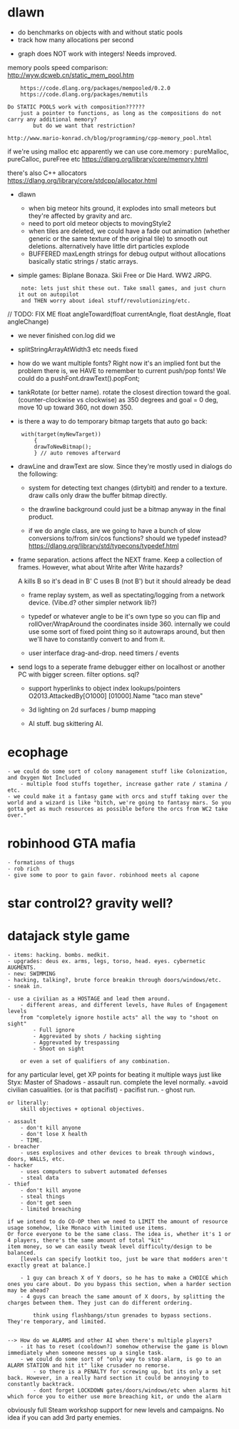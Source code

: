 dlawn
================================================================================================

 + do benchmarks on objects with and without static pools
 + track how many allocations per second
 
 - graph does NOT work with integers! Needs improved.

memory pools speed comparison:
	http://wyw.dcweb.cn/static_mem_pool.htm
	
		https://code.dlang.org/packages/mempooled/0.2.0
		https://code.dlang.org/packages/memutils

	Do STATIC POOLS work with composition??????
		just a pointer to functions, as long as the compositions do not carry any additional memory?
			but do we want that restriction?

	http://www.mario-konrad.ch/blog/programming/cpp-memory_pool.html

if we're using malloc etc apparently we can use
	core.memory : pureMalloc, pureCalloc, pureFree etc
	https://dlang.org/library/core/memory.html
	
there's also C++ allocators
	https://dlang.org/library/core/stdcpp/allocator.html

 - dlawn
	+ when big meteor hits ground, it explodes into small meteors but they're affected by gravity and arc.
	- need to port old meteor objects to movingStyle2
	- when tiles are deleted, we could have a fade out animation (whether generic or the same texture of the original tile) to smooth out deletions. alternatively have little dirt particles explode
	- BUFFERED maxLength strings for debug output without allocations
		basically static strings / static arrays.


 - simple games: Biplane Bonaza. Skii Free or Die Hard. WW2 JRPG.
		
		note: lets just shit these out. Take small games, and just churn it out on autopilot
		and THEN worry about ideal stuff/revolutionizing/etc.



// TODO: FIX ME
float angleToward(float currentAngle, float destAngle, float angleChange)


 - we never finished con.log did we

 - splitStringArrayAtWidth3 etc needs fixed

 - how do we want multiple fonts? Right now it's an implied font but the problem there is, we HAVE to remember to 
 current push/pop fonts! We could do a pushFont.drawText().popFont;

 - tankRotate (or better name). rotate the closest direction toward the goal. (counter-clockwise vs clockwise)
	as 350 degrees and goal = 0 deg, move 10 up toward 360, not down 350.

 - is there a way to do temporary bitmap targets that auto go back:
	 
		with(target(myNewTarget))
			{
			drawToNewBitmap();
			} // auto removes afterward

 - drawLine and drawText are slow. Since they're mostly used in dialogs do the following:
	- system for detecting text changes (dirtybit) and render to a texture. draw calls only draw the
		buffer bitmap directly.
	- the drawline background could just be a bitmap anyway in the final product.


	- if we do angle class, are we going to have a bunch of slow conversions to/from sin/cos functions?
		should we typedef instead?
			https://dlang.org/library/std/typecons/typedef.html

 - frame separation. actions affect the NEXT frame. Keep a collection of frames. However, what about Write after Write hazards? 
	
	A kills B so it's dead in B'
	C uses B (not B') but it should already be dead
	
	- frame replay system, as well as spectating/logging from a network device. (Vibe.d? other simpler network lib?)
	
	- typedef or whatever angle to be it's own type so you can flip and rollOver/WrapAround the coordinates inside 360.
		internally we could use some sort of fixed point thing so it autowraps around, but then we'll have to 
		constantly convert to and from it.
		
	- user interface drag-and-drop. need timers / events

 - send logs to a seperate frame debugger either on localhost or another PC with bigger screen. filter options. sql?
	- support hyperlinks to object index lookups/pointers
		O2013.AttackedBy[O1000]
			 [01000].Name "taco man steve"

	- 3d lighting on 2d surfaces / bump mapping
	
	- AI stuff. bug skittering AI.




ecophage
================================================================================================
	- we could do some sort of colony management stuff like Colonization, and Oxygen Not Included
		- multiple food stuffs together, increase gather rate / stamina / etc.
	- we could make it a fantasy game with orcs and stuff taking over the world and a wizard is like "bitch, we're going to fantasy mars. So you gotta get as much resources as possible before the orcs from WC2 take over."
	


robinhood GTA mafia
================================================================================================
	- formations of thugs
	- rob rich
	- give some to poor to gain favor. robinhood meets al capone

star control2? gravity well?
================================================================================================



datajack style game
================================================================================================
	- items: hacking. bombs. medkit.
	- upgrades: deus ex. arms, legs, torso, head. eyes. cybernetic AUGMENTS.
	- new: SWIMMING
	- hacking, talking?, brute force breakin through doors/windows/etc.
	- sneak in.
	
	- use a civilian as a HOSTAGE and lead them around.
		- different areas, and different levels, have Rules of Engagement levels
		from "completely ignore hostile acts" all the way to "shoot on sight"
			- Full ignore
			- Aggrevated by shots / hacking sighting
			- Aggrevated by trespassing
			- Shoot on sight
			
		or even a set of qualifiers of any combination.
	
for any particular level, get XP points for beating it multiple ways just like Styx: Master of Shadows 
	- assault run. complete the level normally. +avoid civilian casualities. (or is that pacifist)
	- pacifist run. 
	- ghost run. 
	
	or literally:
		skill objectives + optional objectives.
	
	- assault
		- don't kill anyone
		- don't lose X health
		- TIME.
	- breacher
		- uses explosives and other devices to break through windows, doors, WALLS, etc.
	- hacker
		- uses computers to subvert automated defenses
		- steal data
	- thief 
		- don't kill anyone
		- steal things
		- don't get seen
		- limited breaching

	if we intend to do CO-OP then we need to LIMIT the amount of resource usage somehow, like Monaco with limited use items. 
	Or force everyone to be the same class. The idea is, whether it's 1 or 4 players, there's the same amount of total "kit" 
	item money, so we can easily tweak level difficulty/design to be balanced.
		[levels can specify lootkit too, just be ware that modders aren't exactly great at balance.]
	
		- 1 guy can breach X of Y doors, so he has to make a CHOICE which ones you care about. Do you bypass this section, when a harder section may be ahead?
		- 4 guys can breach the same amount of X doors, by splitting the charges between them. They just can do different ordering.
		
			think using flashbangs/stun grenades to bypass sections. They're temporary, and limited.
		
		
	--> How do we ALARMS and other AI when there's multiple players?
		- it has to reset (cooldown?) somehow otherwise the game is blown immediately when someone messes up a single task.
		- we could do some sort of "only way to stop alarm, is go to an ALARM STATION and hit it" like crusader no remorse.
			- so there is a PENALTY for screwing up, but its only a set back. However, in a really hard section it could be annoying to constantly backtrack.
			- dont forget LOCKDOWN gates/doors/windows/etc when alarms hit which force you to either use more breaching kit, or undo the alarm

obviously full Steam workshop support for new levels and campaigns. No idea if you can add 3rd party enemies.
